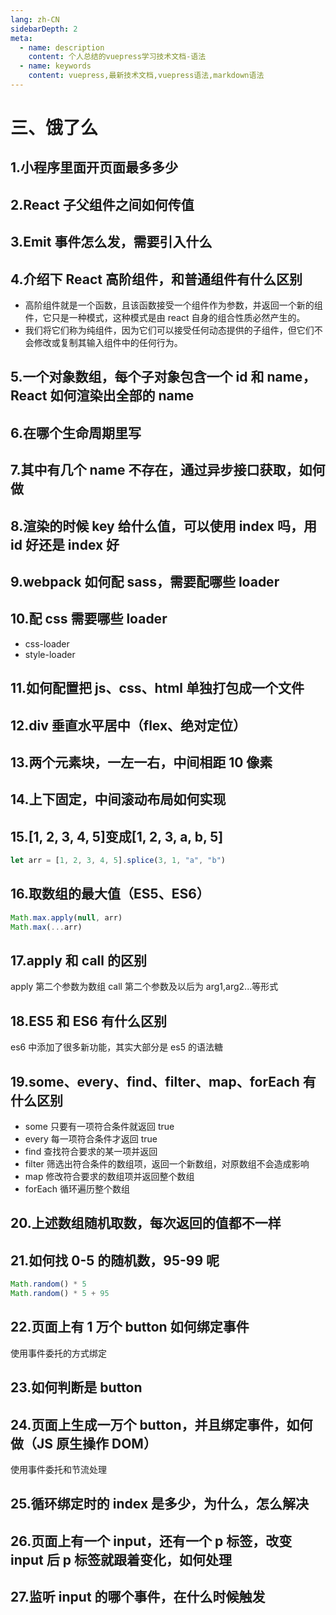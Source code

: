 ```yaml
---
lang: zh-CN
sidebarDepth: 2
meta:
  - name: description
    content: 个人总结的vuepress学习技术文档-语法
  - name: keywords
    content: vuepress,最新技术文档,vuepress语法,markdown语法
---
```


# 三、饿了么

## 1.小程序里面开页面最多多少

## 2.React 子父组件之间如何传值

## 3.Emit 事件怎么发，需要引入什么

## 4.介绍下 React 高阶组件，和普通组件有什么区别

- 高阶组件就是一个函数，且该函数接受一个组件作为参数，并返回一个新的组件，它只是一种模式，这种模式是由 react 自身的组合性质必然产生的。
- 我们将它们称为纯组件，因为它们可以接受任何动态提供的子组件，但它们不会修改或复制其输入组件中的任何行为。

## 5.一个对象数组，每个子对象包含一个 id 和 name，React 如何渲染出全部的 name

## 6.在哪个生命周期里写

## 7.其中有几个 name 不存在，通过异步接口获取，如何做

## 8.渲染的时候 key 给什么值，可以使用 index 吗，用 id 好还是 index 好

## 9.webpack 如何配 sass，需要配哪些 loader

## 10.配 css 需要哪些 loader

- css-loader
- style-loader

## 11.如何配置把 js、css、html 单独打包成一个文件

## 12.div 垂直水平居中（flex、绝对定位）

## 13.两个元素块，一左一右，中间相距 10 像素

## 14.上下固定，中间滚动布局如何实现

## 15.[1, 2, 3, 4, 5]变成[1, 2, 3, a, b, 5]

```js
let arr = [1, 2, 3, 4, 5].splice(3, 1, "a", "b")
```

## 16.取数组的最大值（ES5、ES6）

```js
Math.max.apply(null, arr)
Math.max(...arr)
```

## 17.apply 和 call 的区别

apply 第二个参数为数组
call 第二个参数及以后为 arg1,arg2...等形式

## 18.ES5 和 ES6 有什么区别

es6 中添加了很多新功能，其实大部分是 es5 的语法糖

## 19.some、every、find、filter、map、forEach 有什么区别

- some 只要有一项符合条件就返回 true
- every 每一项符合条件才返回 true
- find 查找符合要求的某一项并返回
- filter 筛选出符合条件的数组项，返回一个新数组，对原数组不会造成影响
- map 修改符合要求的数组项并返回整个数组
- forEach 循环遍历整个数组

## 20.上述数组随机取数，每次返回的值都不一样

## 21.如何找 0-5 的随机数，95-99 呢

```js
Math.random() * 5
Math.random() * 5 + 95
```

## 22.页面上有 1 万个 button 如何绑定事件

使用事件委托的方式绑定

## 23.如何判断是 button

## 24.页面上生成一万个 button，并且绑定事件，如何做（JS 原生操作 DOM）

使用事件委托和节流处理

## 25.循环绑定时的 index 是多少，为什么，怎么解决

## 26.页面上有一个 input，还有一个 p 标签，改变 input 后 p 标签就跟着变化，如何处理

## 27.监听 input 的哪个事件，在什么时候触发

